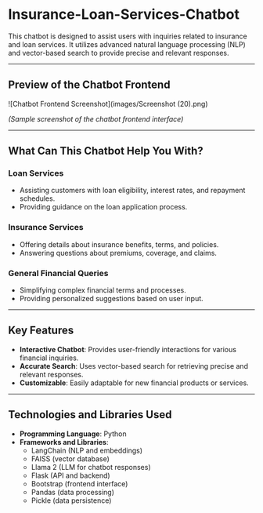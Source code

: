# **Insurance-Loan-Services-Chatbot**  
This chatbot is designed to assist users with inquiries related to insurance and loan services. It utilizes advanced natural language processing (NLP) and vector-based search to provide precise and relevant responses.

---

## **Preview of the Chatbot Frontend**  

![Chatbot Frontend Screenshot](images/Screenshot (20).png)  

*(Sample screenshot of the chatbot frontend interface)*  

---

## **What Can This Chatbot Help You With?**  

### **Loan Services**  
- Assisting customers with loan eligibility, interest rates, and repayment schedules.  
- Providing guidance on the loan application process.  

### **Insurance Services**  
- Offering details about insurance benefits, terms, and policies.  
- Answering questions about premiums, coverage, and claims.  

### **General Financial Queries**  
- Simplifying complex financial terms and processes.  
- Providing personalized suggestions based on user input.  

---

## **Key Features**  
- **Interactive Chatbot**: Provides user-friendly interactions for various financial inquiries.  
- **Accurate Search**: Uses vector-based search for retrieving precise and relevant responses.  
- **Customizable**: Easily adaptable for new financial products or services.  

---

## **Technologies and Libraries Used**  

- **Programming Language**: Python  
- **Frameworks and Libraries**:  
  - LangChain (NLP and embeddings)  
  - FAISS (vector database)  
  - Llama 2 (LLM for chatbot responses)  
  - Flask (API and backend)  
  - Bootstrap (frontend interface)  
  - Pandas (data processing)  
  - Pickle (data persistence)  
